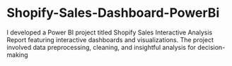 # Shopify-Sales-Dashboard-PowerBi
I developed a Power BI project titled Shopify Sales Interactive Analysis Report featuring interactive dashboards and visualizations. The project involved data preprocessing, cleaning, and insightful analysis for decision-making

